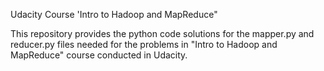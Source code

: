 Udacity Course 'Intro to Hadoop and MapReduce"

This repository provides the python code solutions for the mapper.py and reducer.py files
needed for the problems in "Intro to Hadoop and MapReduce" course conducted in Udacity.
